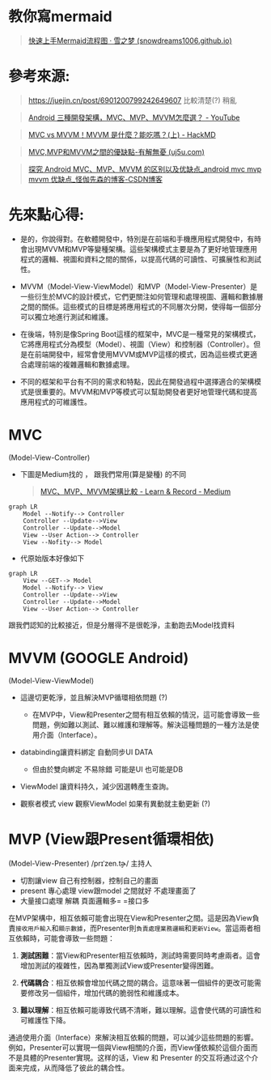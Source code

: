 # 教你寫mermaid

> [快速上手Mermaid流程图 · 雪之梦 (snowdreams1006.github.io)](https://snowdreams1006.github.io/write/mermaid-flow-chart.html)

# 參考來源:

> https://juejin.cn/post/6901200799242649607 比較清楚(?) 稍亂

> [Android 三種開發架構，MVC、MVP、MVVM怎麼選？ - YouTube](https://www.youtube.com/watch?v=nViX8m7gS7I)

> [MVC vs MVVM！MVVM 是什麼？能吃嗎？(上) - HackMD](https://hackmd.io/@leoho0722/rJtBdJFJc/https%3A%2F%2Fhackmd.io%2F%40leoho0722%2Frkaj8tXH9)

> [MVC,MVP和MVVM之間的優缺點-有解無憂 (uj5u.com)](https://www.uj5u.com/ruanti/277826.html) 

> [探究 Android MVC、MVP、MVVM 的区别以及优缺点_android mvc mvp mvvm 优缺点_怪伽先森的博客-CSDN博客](https://blog.csdn.net/u011033906/article/details/118113466)

# 先來點心得:

- 是的，你說得對。在軟體開發中，特別是在前端和手機應用程式開發中，有時會出現MVVM和MVP等變種架構。這些架構模式主要是為了更好地管理應用程式的邏輯、視圖和資料之間的關係，以提高代碼的可讀性、可擴展性和測試性。

- MVVM（Model-View-ViewModel）和MVP（Model-View-Presenter）是一些衍生於MVC的設計模式，它們更關注如何管理和處理視圖、邏輯和數據層之間的關係。這些模式的目標是將應用程式的不同層次分開，使得每一個部分可以獨立地進行測試和維護。

- 在後端，特別是像Spring Boot這樣的框架中，MVC是一種常見的架構模式，它將應用程式分為模型（Model）、視圖（View）和控制器（Controller）。但是在前端開發中，經常會使用MVVM或MVP這樣的模式，因為這些模式更適合處理前端的複雜邏輯和數據處理。

- 不同的框架和平台有不同的需求和特點，因此在開發過程中選擇適合的架構模式是很重要的。MVVM和MVP等模式可以幫助開發者更好地管理代碼和提高應用程式的可維護性。

# MVC

(Model-View-Controller)

- 下圖是Medium找的 ， 跟我們常用(算是變種) 的不同
  
  > [MVC、MVP、MVVM架構比較 - Learn & Record - Medium](https://medium.com/learn-record/mvc-mvp-mvvm%E6%9E%B6%E6%A7%8B%E6%AF%94%E8%BC%83-62b5657d2e21)

```mermaid
graph LR
    Model --Notify--> Controller
    Controller --Update-->View
    Controller --Update-->Model
    View --User Action--> Controller
    View --Nofity--> Model
```

- 代原始版本好像如下

```mermaid
graph LR
    View --GET--> Model
    Model --Notify--> View
    Controller --Update-->View
    Controller --Update-->Model
    View --User Action--> Controller
```

  跟我們認知的比較接近，但是分層得不是很乾淨，主動跑去Model找資料

# MVVM (GOOGLE Android)

(Model-View-ViewModel)

- 這邊切更乾淨，並且解決MVP循環相依問題 (?)
  
  - 在MVP中，View和Presenter之間有相互依賴的情況，這可能會導致一些問題，例如難以測試、難以維護和理解等。解決這種問題的一種方法是使用介面（Interface）。

- databinding讓資料綁定 自動同步UI DATA
  
  - 但由於雙向綁定 不易除錯 可能是UI 也可能是DB

- ViewModel 讓資料持久，減少因選轉產生查詢。

- 觀察者模式 view 觀察ViewModel 如果有異動就主動更新 (?)

# MVP (View跟Present循環相依)

(Model-View-Presenter) /prɪˈzen.t̬ɚ/ 主持人

- 切割讓view 自己有控制器，控制自己的畫面
- present 專心處理 view跟model 之間就好 不處理畫面了
- 大量接口處理 解耦 頁面邏輯多= =接口多

在MVP架構中，相互依賴可能會出現在View和Presenter之間。這是因為View負責`接收用戶輸入`和`顯示數據`，而Presenter則`負責處理業務邏輯`和`更新View`。當這兩者相互依賴時，可能會導致一些問題：

1. **測試困難**：當View和Presenter相互依賴時，測試時需要同時考慮兩者。這會增加測試的複雜性，因為單獨測試View或Presenter變得困難。

2. **代碼耦合**：相互依賴會增加代碼之間的耦合。這意味著一個組件的更改可能需要修改另一個組件，增加代碼的脆弱性和維護成本。

3. **難以理解**：相互依賴可能導致代碼不清晰，難以理解。這會使代碼的可讀性和可維護性下降。

通過使用介面（Interface）來解決相互依賴的問題，可以減少這些問題的影響。例如，Presenter可以實現一個與View相關的介面，而View僅依賴於這個介面而不是具體的Presenter實現。这样的话，View 和 Presenter 的交互将通过这个介面来完成，从而降低了彼此的耦合性。
